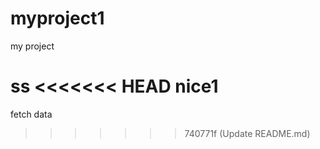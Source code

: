 # myproject1
my project

ss
<<<<<<< HEAD
nice1
=======
fetch data
>>>>>>> 740771f (Update README.md)
